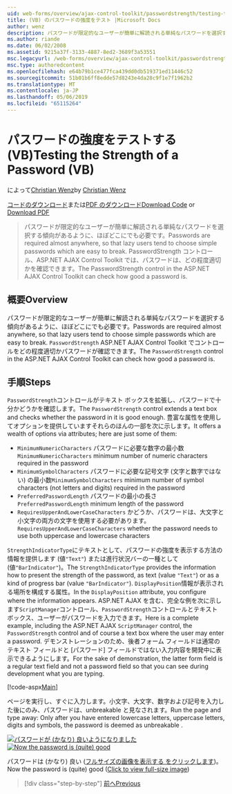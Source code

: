 ```yaml
---
uid: web-forms/overview/ajax-control-toolkit/passwordstrength/testing-the-strength-of-a-password-vb
title: (VB) のパスワードの強度をテスト |Microsoft Docs
author: wenz
description: パスワードが限定的なユーザーが簡単に解読される単純なパスワードを選択する傾向があるように、ほぼどこにでも必要です。 ASP で PasswordStrength コントロール。N..
ms.author: riande
ms.date: 06/02/2008
ms.assetid: 9215a37f-3133-4887-8ed2-3689f3a53551
msc.legacyurl: /web-forms/overview/ajax-control-toolkit/passwordstrength/testing-the-strength-of-a-password-vb
msc.type: authoredcontent
ms.openlocfilehash: e64b79b1ce477fca439dd0db519371ed11446c52
ms.sourcegitcommit: 51b01b6ff8edde57d8243e4da28c9f1e7f1962b2
ms.translationtype: MT
ms.contentlocale: ja-JP
ms.lasthandoff: 05/06/2019
ms.locfileid: "65115264"
---
```

# <a name="testing-the-strength-of-a-password-vb"></a><span data-ttu-id="b0e1b-104">パスワードの強度をテストする (VB)</span><span class="sxs-lookup"><span data-stu-id="b0e1b-104">Testing the Strength of a Password (VB)</span></span>

<span data-ttu-id="b0e1b-105">によって[Christian Wenz](https://github.com/wenz)</span><span class="sxs-lookup"><span data-stu-id="b0e1b-105">by [Christian Wenz](https://github.com/wenz)</span></span>

<span data-ttu-id="b0e1b-106">[コードのダウンロード](http://download.microsoft.com/download/9/3/f/93f8daea-bebd-4821-833b-95205389c7d0/PasswordStrength0.vb.zip)または[PDF のダウンロード](http://download.microsoft.com/download/2/d/c/2dc10e34-6983-41d4-9c08-f78f5387d32b/passwordstrength0VB.pdf)</span><span class="sxs-lookup"><span data-stu-id="b0e1b-106">[Download Code](http://download.microsoft.com/download/9/3/f/93f8daea-bebd-4821-833b-95205389c7d0/PasswordStrength0.vb.zip) or [Download PDF](http://download.microsoft.com/download/2/d/c/2dc10e34-6983-41d4-9c08-f78f5387d32b/passwordstrength0VB.pdf)</span></span>

> <span data-ttu-id="b0e1b-107">パスワードが限定的なユーザーが簡単に解読される単純なパスワードを選択する傾向があるように、ほぼどこにでも必要です。</span><span class="sxs-lookup"><span data-stu-id="b0e1b-107">Passwords are required almost anywhere, so that lazy users tend to choose simple passwords which are easy to break.</span></span> <span data-ttu-id="b0e1b-108">PasswordStrength コントロール、ASP.NET AJAX Control Toolkit では、パスワードは、どの程度適切かを確認できます。</span><span class="sxs-lookup"><span data-stu-id="b0e1b-108">The PasswordStrength control in the ASP.NET AJAX Control Toolkit can check how good a password is.</span></span>

## <a name="overview"></a><span data-ttu-id="b0e1b-109">概要</span><span class="sxs-lookup"><span data-stu-id="b0e1b-109">Overview</span></span>

<span data-ttu-id="b0e1b-110">パスワードが限定的なユーザーが簡単に解読される単純なパスワードを選択する傾向があるように、ほぼどこにでも必要です。</span><span class="sxs-lookup"><span data-stu-id="b0e1b-110">Passwords are required almost anywhere, so that lazy users tend to choose simple passwords which are easy to break.</span></span> <span data-ttu-id="b0e1b-111">`PasswordStrength` ASP.NET AJAX Control Toolkit でコントロールをどの程度適切かパスワードが確認できます。</span><span class="sxs-lookup"><span data-stu-id="b0e1b-111">The `PasswordStrength` control in the ASP.NET AJAX Control Toolkit can check how good a password is.</span></span>

## <a name="steps"></a><span data-ttu-id="b0e1b-112">手順</span><span class="sxs-lookup"><span data-stu-id="b0e1b-112">Steps</span></span>

<span data-ttu-id="b0e1b-113">`PasswordStrength`コントロールがテキスト ボックスを拡張し、パスワードで十分かどうかを確認します。</span><span class="sxs-lookup"><span data-stu-id="b0e1b-113">The `PasswordStrength` control extends a text box and checks whether the password in it is good enough.</span></span> <span data-ttu-id="b0e1b-114">豊富な属性を使用してオプションを提供していますそれらのほんの一部を次に示します。</span><span class="sxs-lookup"><span data-stu-id="b0e1b-114">It offers a wealth of options via attributes; here are just some of them:</span></span>

- <span data-ttu-id="b0e1b-115">`MinimumNumericCharacters` パスワードに必要な数字の最小数</span><span class="sxs-lookup"><span data-stu-id="b0e1b-115">`MinimumNumericCharacters` minimum number of numeric characters required in the password</span></span>
- <span data-ttu-id="b0e1b-116">`MinimumSymbolCharacters` パスワードに必要な記号文字 (文字と数字ではない) の最小数</span><span class="sxs-lookup"><span data-stu-id="b0e1b-116">`MinimumSymbolCharacters` minimum number of symbol characters (not letters and digits) required in the password</span></span>
- <span data-ttu-id="b0e1b-117">`PreferredPasswordLength` パスワードの最小の長さ</span><span class="sxs-lookup"><span data-stu-id="b0e1b-117">`PreferredPasswordLength` minimum length of the password</span></span>
- <span data-ttu-id="b0e1b-118">`RequiresUpperAndLowerCaseCharacters` かどうか、パスワードは、大文字と小文字の両方の文字を使用する必要があります。</span><span class="sxs-lookup"><span data-stu-id="b0e1b-118">`RequiresUpperAndLowerCaseCharacters` whether the password needs to use both uppercase and lowercase characters</span></span>

<span data-ttu-id="b0e1b-119">`StrengthIndicatorType`にテキストとして、パスワードの強度を表示する方法の情報を提供します (値`"Text"`) または進行状況バーの一種として (値`"BarIndicator"`)。</span><span class="sxs-lookup"><span data-stu-id="b0e1b-119">The `StrengthIndicatorType` provides the information how to present the strength of the password, as text (value `"Text"`) or as a kind of progress bar (value `"BarIndicator"`).</span></span> <span data-ttu-id="b0e1b-120">`DisplayPosition`情報が表示される場所を構成する属性。</span><span class="sxs-lookup"><span data-stu-id="b0e1b-120">In the `DisplayPosition` attribute, you configure where the information appears.</span></span> <span data-ttu-id="b0e1b-121">ASP.NET AJAX を含む、完全な例を次に示します`ScriptManager`コントロール、`PasswordStrength`コントロールとテキスト ボックス、ユーザーがパスワードを入力できます。</span><span class="sxs-lookup"><span data-stu-id="b0e1b-121">Here is a complete example, including the ASP.NET AJAX `ScriptManager` control, the `PasswordStrength` control and of course a text box where the user may enter a password.</span></span> <span data-ttu-id="b0e1b-122">デモンストレーションのため、後者フォーム フィールドは通常のテキスト フィールドと [パスワード] フィールドではない入力内容を開発中に表示できるようにします。</span><span class="sxs-lookup"><span data-stu-id="b0e1b-122">For the sake of demonstration, the latter form field is a regular text field and not a password field so that you can see during development what you are typing.</span></span>

[!code-aspx[Main](testing-the-strength-of-a-password-vb/samples/sample1.aspx)]

<span data-ttu-id="b0e1b-123">ページを実行し、すぐに入力します。小文字、大文字、数字および記号を入力した後にのみ、パスワードは、unbreakable と見なされます。</span><span class="sxs-lookup"><span data-stu-id="b0e1b-123">Run the page and type away: Only after you have entered lowercase letters, uppercase letters, digits and symbols, the password is deemed as unbreakable .</span></span>

<span data-ttu-id="b0e1b-124">[![パスワードが (かなり) 良いようになりました](testing-the-strength-of-a-password-vb/_static/image2.png)](testing-the-strength-of-a-password-vb/_static/image1.png)</span><span class="sxs-lookup"><span data-stu-id="b0e1b-124">[![Now the password is (quite) good](testing-the-strength-of-a-password-vb/_static/image2.png)](testing-the-strength-of-a-password-vb/_static/image1.png)</span></span>

<span data-ttu-id="b0e1b-125">パスワードは (かなり) 良い ([フルサイズの画像を表示する をクリックします](testing-the-strength-of-a-password-vb/_static/image3.png))。</span><span class="sxs-lookup"><span data-stu-id="b0e1b-125">Now the password is (quite) good ([Click to view full-size image](testing-the-strength-of-a-password-vb/_static/image3.png))</span></span>

> [!div class="step-by-step"]
> [<span data-ttu-id="b0e1b-126">前へ</span><span class="sxs-lookup"><span data-stu-id="b0e1b-126">Previous</span></span>](testing-the-strength-of-a-password-cs.md)
